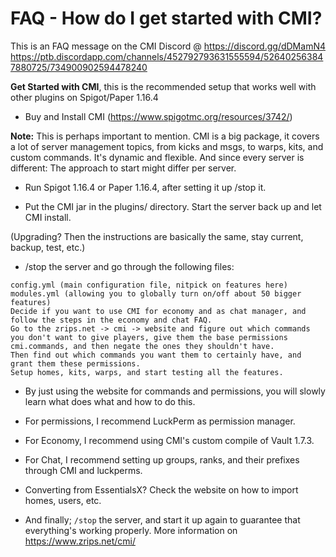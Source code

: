 # FAQ - How do I get started with CMI?

This is an FAQ message on the CMI Discord @ https://discord.gg/dDMamN4
https://ptb.discordapp.com/channels/452792793631555594/526402563847880725/734900902594478240

**Get Started with CMI**, this is the recommended setup that works well with other plugins on Spigot/Paper 1.16.4

- Buy and Install CMI (<https://www.spigotmc.org/resources/3742/>)

**Note:** This is perhaps important to mention. CMI is a big package, it covers a lot of server management topics, from kicks and msgs, to warps, kits, and custom commands. It's dynamic and flexible. And since every server is different: The approach to start might differ per server.

- Run Spigot 1.16.4 or Paper 1.16.4, after setting it up /stop it.

- Put the CMI jar in the plugins/ directory. Start the server back up and let CMI install.

(Upgrading? Then the instructions are basically the same, stay current, backup, test, etc.)

- /stop the server and go through the following files:
```
config.yml (main configuration file, nitpick on features here)
modules.yml (allowing you to globally turn on/off about 50 bigger features)
Decide if you want to use CMI for economy and as chat manager, and follow the steps in the economy and chat FAQ.
Go to the zrips.net -> cmi -> website and figure out which commands you don't want to give players, give them the base permissions cmi.commands, and then negate the ones they shouldn't have. 
Then find out which commands you want them to certainly have, and grant them these permissions. 
Setup homes, kits, warps, and start testing all the features. 
```

- By just using the website for commands and permissions, you will slowly learn what does what and how to do this. 

- For permissions, I recommend LuckPerm as permission manager.

- For Economy, I recommend using CMI's custom compile of Vault 1.7.3.

- For Chat, I recommend setting up groups, ranks, and their prefixes through CMI and luckperms.

- Converting from EssentialsX? Check the website on how to import homes, users, etc.

- And finally; `/stop` the server, and start it up again to guarantee that everything's working properly. More information on <https://www.zrips.net/cmi/>